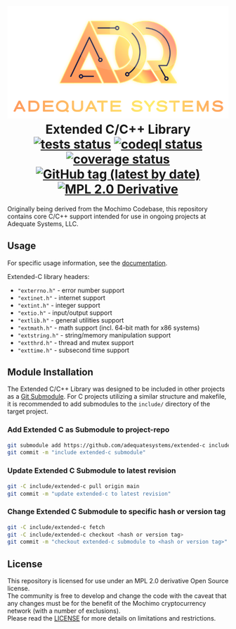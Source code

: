 <h1 align="center">
   <a href="http://adequate.biz">
      <img alt="Adequate Systems" src="https://raw.githubusercontent.com/adequatesystems/.github/main/media/adqlogo_banner.svg" /></a>
   <br/>Extended C/C++ Library<br/>
   <a href="https://github.com/adequatesystems/extended-c/actions/workflows/tests.yaml">
      <img src="https://github.com/adequatesystems/extended-c/actions/workflows/tests.yaml/badge.svg" alt="tests status" /></a>
   <a href="https://github.com/adequatesystems/extended-c/actions/workflows/codeql.yaml">
      <img src="https://github.com/adequatesystems/extended-c/actions/workflows/codeql.yaml/badge.svg" alt="codeql status" /></a>
   <a href="https://codecov.io/gh/adequatesystems/extended-c">
      <img src="https://codecov.io/gh/adequatesystems/extended-c/graph/badge.svg" alt="coverage status"></a>
   <br/>
   <a href="https://github.com/adequatesystems/extended-c/tags">
      <img src="https://img.shields.io/github/v/tag/adequatesystems/extended-c?color=0059ff&label=Latest&labelColor=2d3339&logo=github&logoColor=lightgray" alt="GitHub tag (latest by date)"></a>
   <a href="LICENSE.md">
      <img src="https://img.shields.io/badge/_License-MPL_2.0_Derivative-%23.svg?logoColor=lightgreen&logo=open%20source%20initiative&labelColor=2d3339&color=0059ff" alt="MPL 2.0 Derivative" /></a>
</h1>

Originally being derived from the Mochimo Codebase, this repository contains core C/C++ support intended for use in ongoing projects at Adequate Systems, LLC.

## Usage
For specific usage information, see the [documentation](https://adequatesystems.github.io/extended-c/).

Extended-C library headers:
* `"exterrno.h"` - error number support
* `"extinet.h"` - internet support
* `"extint.h"` - integer support
* `"extio.h"` - input/output support
* `"extlib.h"` - general utilities support
* `"extmath.h"` - math support (incl. 64-bit math for x86 systems)
* `"extstring.h"` - string/memory manipulation support
* `"extthrd.h"` - thread and mutex support
* `"exttime.h"` - subsecond time support

## Module Installation
The Extended C/C++ Library was designed to be included in other projects as a [Git Submodule](https://git-scm.com/book/en/v2/Git-Tools-Submodules). For C projects utilizing a similar structure and makefile, it is recommended to add submodules to the `include/` directory of the target project.

### Add Extended C as Submodule to project-repo
```sh
git submodule add https://github.com/adequatesystems/extended-c include/extended-c
git commit -m "include extended-c submodule"
```

### Update Extended C Submodule to latest revision
```sh
git -C include/extended-c pull origin main
git commit -m "update extended-c to latest revision"
```

### Change Extended C Submodule to specific hash or version tag
```sh
git -C include/extended-c fetch
git -C include/extended-c checkout <hash or version tag>
git commit -m "checkout extended-c submodule to <hash or version tag>"
```

## License
This repository is licensed for use under an MPL 2.0 derivative Open Source license.<br/>
The community is free to develop and change the code with the caveat that any changes must be for the benefit of the Mochimo cryptocurrency network (with a number of exclusions).<br/>
Please read the [LICENSE](LICENSE.md) for more details on limitations and restrictions.
